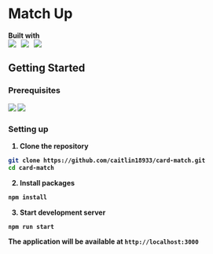 # Match Up
<div>
<strong>Built with<strong>
<br/>
<div style="display: flex; gap: 10px">
<img src="https://img.shields.io/badge/React-20232A?style=for-the-badge&logo=react&logoColor=61dafb">
<img src="https://img.shields.io/badge/typescript-0769ad?style=for-the-badge&logo=typescript&logoColor=white">
<img src="https://img.shields.io/badge/styledcomponents-DB7093?style=for-the-badge&logo=styledcomponents&logoColor=white">
</div>
</div>

## Getting Started
### Prerequisites

<img src="https://img.shields.io/badge/node-v20.19.3-20B2AA?style=for-the-badge">
<img src="https://img.shields.io/badge/npm-v10.8.2-20B2AA?style=for-the-badge"/>

### Setting up
1. Clone the repository
```sh
git clone https://github.com/caitlin18933/card-match.git
cd card-match
```

2. Install packages
```sh
npm install
```

3. Start development server
```sh
npm run start
```
The application will be available at `http://localhost:3000`


